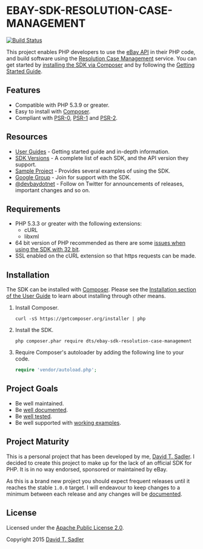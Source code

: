 # EBAY-SDK-RESOLUTION-CASE-MANAGEMENT

[![Build Status](https://travis-ci.org/davidtsadler/ebay-sdk-resolution-case-management.svg?branch=master)](https://travis-ci.org/davidtsadler/ebay-sdk-resolution-case-management)

This project enables PHP developers to use the [eBay API](http://developer.ebay.com/Devzone/resolution-case-management/Concepts/ResoCaseAPIGuide.html) in their PHP code, and build software using the [Resolution Case Management](http://developer.ebay.com/DevZone/guides/ebayfeatures/index.html) service. You can get started by [installing the SDK via Composer](http://devbay.net/sdk/guides/installation/) and by following the [Getting Started Guide](http://devbay.net/sdk/guides/getting-started/).

## Features

  - Compatible with PHP 5.3.9 or greater.
  - Easy to install with [Composer](http://getcomposer.org/).
  - Compliant with [PSR-0](https://github.com/php-fig/fig-standards/blob/master/accepted/PSR-0.md), [PSR-1](https://github.com/php-fig/fig-standards/blob/master/accepted/PSR-1-basic-coding-standard.md) and [PSR-2](https://github.com/php-fig/fig-standards/blob/master/accepted/PSR-2-coding-style-guide.md).

## Resources

  - [User Guides](http://devbay.net/sdk/guides/) - Getting started guide and in-depth information.
  - [SDK Versions](http://devbay.net/sdk/guides/versions/) - A complete list of each SDK, and the API version they support.
  - [Sample Project](https://github.com/davidtsadler/ebay-sdk-examples) - Provides several examples of using the SDK.
  - [Google Group](https://groups.google.com/forum/#!forum/ebay-sdk-php) - Join for support with the SDK.
  - [@devbaydotnet](https://twitter.com/devbaydotnet) - Follow on Twitter for announcements of releases, important changes and so on.

## Requirements

  - PHP 5.3.3 or greater with the following extensions:
      - cURL
      - libxml
  - 64 bit version of PHP recommended as there are some [issues when using the SDK with 32 bit](http://devbay.net/sdk/guides/requirements/#issues).
  - SSL enabled on the cURL extension so that https requests can be made.

## Installation

The SDK can be installed with [Composer](http://getcomposer.org/). Please see the [Installation section of the User Guide](http://devbay.net/sdk/guides/installation/) to learn about installing through other means.

  1. Install Composer.

     ```
     curl -sS https://getcomposer.org/installer | php
     ```

  1. Install the SDK.

     ```
     php composer.phar require dts/ebay-sdk-resolution-case-management
     ```

  1. Require Composer's autoloader by adding the following line to your code.

     ```php
     require 'vendor/autoload.php';
     ```

## Project Goals

  - Be well maintained.
  - Be [well documented](http://devbay.net/sdk/guides/).
  - Be [well tested](https://github.com/davidtsadler/ebay-sdk-resolution-case-management/tree/master/test/DTS/eBaySDK/ResolutionCaseManagement).
  - Be well supported with [working examples](https://github.com/davidtsadler/ebay-sdk-examples/blob/master/resolution-case-management/README.md).

## Project Maturity

This is a personal project that has been developed by me, [David T. Sadler](http://twitter.com/davidtsadler). I decided to create this project to make up for the lack of an official SDK for PHP. It is in no way endorsed, sponsored or maintained by eBay.

As this is a brand new project you should expect frequent releases until it reaches the stable `1.0.0` target. I will endeavour to keep changes to a minimum between each release and any changes will be [documented](https://github.com/davidtsadler/ebay-sdk-resolution-case-management/blob/master/CHANGELOG.md).

## License

Licensed under the [Apache Public License 2.0](http://www.apache.org/licenses/LICENSE-2.0.html).

Copyright 2015 [David T. Sadler](http://twitter.com/davidtsadler)
